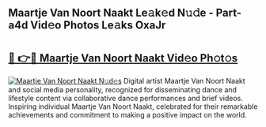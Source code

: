 ## Maartje Van Noort Naakt Le𝚊k𝚎d N𝚞𝚍e - Part-a4d Vid𝚎o Photos Le𝚊ks OxaJr

# <h2><a href="http://fb6p3j.evod.top/?m=Maartje+Van+Noort+Naakt">🔗 👉🔴 Maartje Van Noort Naakt Vid𝚎o Ph𝚘t𝚘s</a></h2>

[![Maartje Van Noort Naakt N𝚞d𝚎s](https://i.imgur.com/8V9OHl7.gif)](http://fb6p3j.evod.top/?m=Maartje+Van+Noort+Naakt)
Digital artist Maartje Van Noort Naakt and social media personality, recognized for disseminating dance and lifestyle content via collaborative dance performances and brief videos. Inspiring individual Maartje Van Noort Naakt, celebrated for their remarkable achievements and commitment to making a positive impact on the world. 
